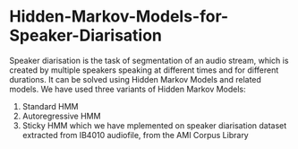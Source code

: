 # Hidden-Markov-Models-for-Speaker-Diarisation
Speaker  diarisation  is   the  task of  segmentation  of  an  audio  stream,  which  is  created  by  multiple speakers speaking at different times and for different durations. 
It can be solved using Hidden Markov Models and related models. 
We have used three variants of Hidden Markov Models:
1. Standard HMM
2. Autoregressive HMM
3. Sticky HMM
which we have mplemented on speaker diarisation dataset extracted from IB4010 audiofile, from the AMI Corpus Library
